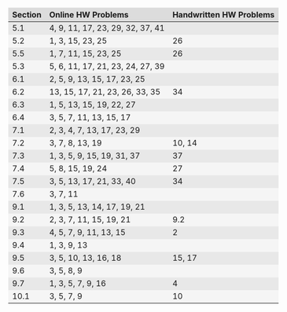 
<style>
.heatMap {
    width: 140%;
    text-align: left;
}
.heatMap th {
background: gainsboro;
word-wrap: break-word;
text-align: left;
border-color: whitesmoke;
}
.heatMap tr:nth-child(1) { background: lightgray; }
.heatMap tr:nth-child(even) { background: whitesmoke; }
.heatMap tr:nth-child(odd) { background: #E8E8E8; }
</style>



<div class="heatMap">

| Section | Online HW Problems | Handwritten HW Problems|
| -----------------| -------------------------| -----------------------------|
| 5.1 						| 4, 9, 11, 17, 23, 29, 32, 37, 41| 																|
| 5.2 						| 1, 3, 15, 23, 25 				|				26									|
| 5.5 						| 1, 7, 11, 15, 23, 25    |					26											|
| 5.3 						| 5, 6, 11, 17, 21, 23, 24, 27, 39 | 												|
| 6.1 						| 2, 5, 9, 13, 15, 17, 23, 25 		| 												|
| 6.2 						| 13, 15, 17, 21, 23, 26, 33, 35   |	34							|
| 6.3 						| 1, 5, 13, 15, 19, 22, 27 				| 												|
| 6.4 						| 3, 5, 7, 11, 13, 15, 17 				| 												|
| 7.1 			   		| 2, 3, 4, 7, 13, 17, 23, 29 				|													|
| 7.2 					| 3, 7, 8, 13, 19 |					10, 14	|
| 7.3 					| 1, 3, 5, 9, 15, 19, 31, 37 |		37									|
| 7.4 					| 5, 8, 15, 19, 24 |						27					|
| 7.5 					| 3, 5, 13, 17, 21, 33, 40 |			34								|
| 7.6 					| 3, 7, 11 |													|
| 9.1 					| 	1, 3, 5, 13, 14, 17, 19, 21	|													|
| 9.2 					| 2, 3, 7, 11, 15, 19, 21 |						9.2					|
| 9.3 					| 4, 5, 7, 9, 11, 13, 15 |						2						|
| 9.4 					| 1, 3, 9, 13 |													|
| 9.5 					| 3, 5, 10, 13, 16, 18 |					15, 17						|
| 9.6 					| 3, 5, 8, 9 |													|
| 9.7 					| 1, 3, 5, 7, 9, 16 |						4						|
| 10.1 					| 3, 5, 7, 9 |								10				|


</div>
